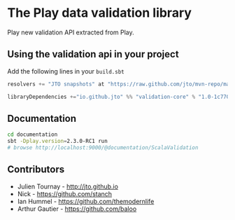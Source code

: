# The Play data validation library

Play new validation API extracted from Play.

## Using the validation api in your project

Add the following lines in your `build.sbt`

```scala
resolvers += "JTO snapshots" at "https://raw.github.com/jto/mvn-repo/master/snapshots"

libraryDependencies +="io.github.jto" %% "validation-core" % "1.0-1c770f4"
```

## Documentation

```bash
cd documentation
sbt -Dplay.version=2.3.0-RC1 run
# browse http://localhost:9000/@documentation/ScalaValidation
```

## Contributors

- Julien Tournay - http://jto.github.io
- Nick - https://github.com/stanch
- Ian Hummel - https://github.com/themodernlife
- Arthur Gautier - https://github.com/baloo
